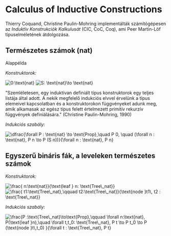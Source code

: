 # Calculus of Inductive Constructions

Thierry Coquand, Christine Paulin-Mohring implementálták számítógépesen az _Induktív Konstrukciók Kalkulusát_ (CIC, CoC, Coq), ami Peer Martin-Löf típuselméletének átdolgozása. 

## Természetes számok (nat)

Alappélda

_Konstruktorok:_

<img src="https://i.upmath.me/svg/0%3A%5Ctext%7Bnat%7D" alt="0:\text{nat}" />

<img src="https://i.upmath.me/svg/S%3A%20%5Ctext%7Bnat%7D%5Cto%20%5Ctext%7Bnat%7D" alt="S: \text{nat}\to \text{nat}" />

"Szemléletesen, egy induktívan definiált típus konstruktorok egy teljes listája által adott. A nekik megfelelő indukciós elvvel érvelünk a típus elemeivel kapcsolatban és a konstruktorokon függvényeket adunk meg, amik alkamasak az egész típus felett értelmezett primitív rekurzív függvények definiálására." (Christine Paulin-Mohring, 1990)

_Indukciós szabály:_

<img src="https://i.upmath.me/svg/%5Cdfrac%7B%5Cforall%20P%20%3A%20%5Ctext%7Bnat%7D%20%5Cto%20%5Ctext%7BProp%7D%2C%5Cquad%20%0A%20%20%20%20%20%20%20P%200%2C%20%5Cquad%20(%5Cforall%20n%20%3A%20%5Ctext%7Bnat%7D%2C%20P%20n%20%5Cto%20P%20(S%20n))%7D%7B%5Cforall%20n%20%3A%20%5Ctext%7Bnat%7D%2C%20P%20n%7D%0A" alt="\dfrac{\forall P : \text{nat} \to \text{Prop},\quad 
       P 0, \quad (\forall n : \text{nat}, P n \to P (S n))}{\forall n : \text{nat}, P n}
" />


## Egyszerű bináris fák, a leveleken természetes számok

_Konstruktorok:_

<img src="https://i.upmath.me/svg/%5Cfrac%7B%20n%3A%5Ctext%7Bnat%7D%7D%7B%5Ctext%7Bleaf%20%7D%20n%3A%20%5Ctext%7BTree%5C_nat%7D%7D" alt="\frac{ n:\text{nat}}{\text{leaf } n: \text{Tree\_nat}}" />

<img src="https://i.upmath.me/svg/%5Cfrac%7B%20t1%3A%5Ctext%7BTree%5C_nat%7D%2C%5Cqquad%20t2%3A%5Ctext%7BTree%5C_nat%7D%7D%7B%5Ctext%7Bnode%20%7Dt1%5C%2C%20t2%20%3A%20%5Ctext%7BTree%5C_nat%7D%7D" alt="\frac{ t1:\text{Tree\_nat},\qquad t2:\text{Tree\_nat}}{\text{node }t1\, t2 : \text{Tree\_nat}}" />

_Indukciós szabály:_

<img src="https://i.upmath.me/svg/%5Cfrac%7BP%20%3A%5Ctext%7BTree%5C_nat%7D%5Cto%5Ctext%7BProp%7D%2C%5Cqquad%20%5Cforall%20n%3A%5Ctext%7Bnat%7D%2C%20P(%5Ctext%7Bleaf%20%7Dn)%2C%5Cquad%20%5Cforall%20t%2Ct_0%3A%20%5Ctext%7BTree%5C_nat%7D%2C%20P%20t%20%5Cto%20P%20t_0%20%5Cto%20P%20(%5Ctext%7Bnode%20%7Dt%5C%2Ct_0)%20%7D%7B%5Cforall%20t%20%3A%20%5Ctext%7BTree%5C_nat%7D%2C%20P%20t%7D" alt="\frac{P :\text{Tree\_nat}\to\text{Prop},\qquad \forall n:\text{nat}, P(\text{leaf }n),\quad \forall t,t_0: \text{Tree\_nat}, P t \to P t_0 \to P (\text{node }t\,t_0) }{\forall t : \text{Tree\_nat}, P t}" />




